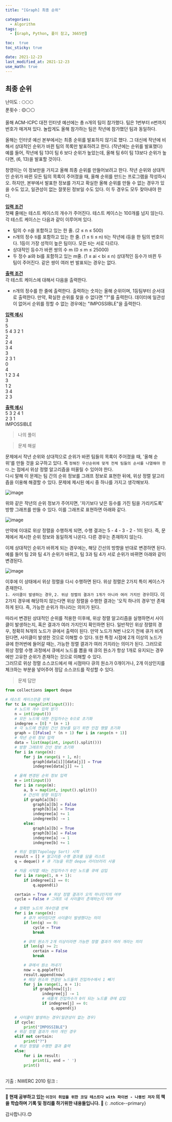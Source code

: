 ```yaml
---
title: "[Graph] 최종 순위"

categories:
  - Algorithm
tags:
  - [Graph, Python, 풀이 참고, 3665번]

toc:  true
toc_sticky: true

date: 2021-12-23
last_modified_at: 2021-12-23
use_math: true
---
```


## 최종 순위  

난이도 : 🌕🌕🌕  
푼횟수 : 🟡⚪⚪  

올해 ACM-ICPC 대전 인터넷 예선에는 총 n개의 팀이 참가했다. 팀은 1번부터 n번까지 번호가 매겨져 있다. 놀랍게도 올해 참가하는 팀은 작년에 참가했던 팀과 동일하다.  

올해는 인터넷 예선 본부에서는 최종 순위를 발표하지 않기로 했다. 그 대신에 작년에 비해서 상대적인 순위가 바뀐 팀의 목록만 발표하려고 한다. (작년에는 순위를 발표했다) 예를 들어, 작년에 팀 13이 팀 6 보다 순위가 높았는데, 올해 팀 6이 팀 13보다 순위가 높다면, (6, 13)을 발표할 것이다.  

창영이는 이 정보만을 가지고 올해 최종 순위를 만들어보려고 한다. 작년 순위와 상대적인 순위가 바뀐 모든 팀의 목록이 주어졌을 때, 올해 순위를 만드는 프로그램을 작성하시오. 하지만, 본부에서 발표한 정보를 가지고 확실한 올해 순위를 만들 수 없는 경우가 있을 수도 있고, 일관성이 없는 잘못된 정보일 수도 있다. 이 두 경우도 모두 찾아내야 한다.  

**<u>입력 조건</u>**  
첫째 줄에는 테스트 케이스의 개수가 주어진다. 테스트 케이스는 100개를 넘지 않는다. 각 테스트 케이스는 다음과 같이 이루어져 있다.  
- 팀의 수 n을 포함하고 있는 한 줄. (2 ≤ n ≤ 500)  
- n개의 정수 ti를 포함하고 있는 한 줄. (1 ≤ ti ≤ n) ti는 작년에 i등을 한 팀의 번호이다. 1등이 가장 성적이 높은 팀이다. 모든 ti는 서로 다르다.  
- 상대적인 등수가 바뀐 쌍의 수 m (0 ≤ m ≤ 25000)  
- 두 정수 ai와 bi를 포함하고 있는 m줄. (1 ≤ ai < bi ≤ n) 상대적인 등수가 바뀐 두 팀이 주어진다. 같은 쌍이 여러 번 발표되는 경우는 없다.  

**<u>출력 조건</u>**  
각 테스트 케이스에 대해서 다음을 출력한다.  
- n개의 정수를 한 줄에 출력한다. 출력하는 숫자는 올해 순위이며, 1등팀부터 순서대로 출력한다. 만약, 확실한 순위를 찾을 수 없다면 "?"를 출력한다. 데이터에 일관성이 없어서 순위를 정할 수 없는 경우에는 "IMPOSSIBLE"을 출력한다.  

**<u>입력 예시</u>**  
3  
5  
5 4 3 2 1  
2  
2 4  
3 4  
3  
2 3 1  
0  
4  
1 2 3 4  
3  
1 2  
3 4  
2 3  

**<u>출력 예시</u>**  
5 3 2 4 1  
2 3 1  
IMPOSSIBLE  

> 나의 풀이  

> 문제 해설  

문제에서 작년 순위와 상대적으로 순위가 바뀐 팀들의 목록이 주어졌을 때, '올해 순위'를 만들 것을 요구하고 있다. 즉 `정해진 우선순위에 맞게 전체 팀들의 순서를 나열해야 한다.`는 점에서 위상 정렬 알고리즘을 떠올릴 수 있어야 한다.  
다시 말해 이 문제는 팀 간의 순위 정보를 그래프 정보로 표현한 뒤에, 위상 정렬 알고리즘을 이용해 해결할 수 있다. 문제에 제시된 예시 중 하나를 가지고 생각해보자.  

![image](https://user-images.githubusercontent.com/37467408/147193927-ced2442a-44e1-4a45-aef5-be03b3f5026d.png)  

위와 같은 작년의 순위 정보가 주어지면, '자기보다 낮은 등수를 가진 팀을 가리키도록' 방향 그래프를 만들 수 있다. 이를 그래프로 표현하면 아래와 같다.  

![image](https://user-images.githubusercontent.com/37467408/147194072-11dfc500-8c95-4a9f-9b75-c99902c60d35.png)  

만약에 이대로 위상 정렬을 수행하게 되면, 수행 결과는 5 - 4 - 3 - 2 - 1이 된다. 즉, 문제에서 제시한 순위 정보와 동일하게 나온다. 다른 경우는 존재하지 않는다.  

이제 상대적인 순위가 바뀌게 되는 경우에는, 해당 간선의 방향을 반대로 변경하면 된다. 예를 들어 팀 2와 팀 4가 순위가 바뀌고, 팀 3과 팀 4가 서로 순위가 바뀌면 아래와 같이 변경된다.  

![image](https://user-images.githubusercontent.com/37467408/147194197-d5888203-8bc9-45f5-b073-3f6c86ea6082.png)  

이후에 이 상태에서 위상 정렬을 다시 수행하면 된다. 위상 정렬은 2가지 특이 케이스가 존재한다.  
`1. 사이클이 발생하는 경우`, `2. 위상 정렬의 결과가 1개가 아니라 여러 가지인 경우`이다. 이 2가지 경우에 해당하지 않는다면 위상 정렬을 수행한 결과는 '오직 하나의 경우'만 존재하게 된다. 즉, 가능한 순위가 하나라는 의미가 된다.  

따라서 변경된 상대적인 순위를 적용한 이후에, 위상 정렬 알고리즘을 실행하면서 사이클이 발생하는지, 혹은 결과가 여러 가지인지 확인하면 된다. 일반적인 위상 정렬의 경우, 정확히 N개의 노드가 큐에서 출력이 된다. 만약 노드가 N번 나오기 전에 큐가 비게 된다면, 사이클이 발생한 것으로 이해할 수 있다. 또한 특정 시점에 2개 이상의 노드가 큐에 한꺼번에 들어갈 때는, 가능한 정렬 결과가 여러 가지라는 의미가 된다. 그러므로 위상 정렬 수행 과정에서 큐에서 노드를 뽑을 때 큐의 원소가 항상 1개로 유지되는 경우에만 고유한 순위가 존재하는 것으로 이해할 수 있다.  
그러므로 위상 정렬 소스코드에서 매 시점마다 큐의 원소가 0개이거나, 2개 이상인지를 체크하는 부분을 넣어주어 정답 소스코드를 작성할 수 있다.  

> 문제 답안  

```python
from collections import deque

# 테스트 케이스만큼 반복
for tc in range(int(input())):
    # 노드의 개수 입력 받기
    n = int(input())
    # 모든 노드에 대한 진입차수는 0으로 초기화
    indegree = [0] * (n + 1)
    # 각 노드에 연결된 간선 정보를 담기 위한 인접 행렬 초기화
    graph = [[False] * (n + 1) for i in range(n + 1)]
    # 작년 순위 정보 입력
    data = list(map(int, input().split()))
    # 방향 그래프의 간선 정보 초기화
    for i in range(n):
        for j in range(i + 1, n):
            graph[data[i]][data[j]] = True
            indegree[data[j]] += 1

    # 올해 변경된 순위 정보 입력
    m = int(input())
    for i in range(m):
        a, b = map(int, input().split())
        # 간선의 방향 뒤집기
        if graph[a][b]:
            graph[a][b] = False
            graph[b][a] = True
            indegree[a] += 1
            indegree[b] -= 1
        else:
            graph[a][b] = True
            graph[b][a] = False
            indegree[a] -= 1
            indegree[b] += 1

    # 위상 정렬(Topology Sort) 시작
    result = [] # 알고리즘 수행 결과를 담을 리스트
    q = deque() # 큐 기능을 위한 deque 라이브러리 사용

    # 처음 시작할 때는 진입차수가 0인 노드를 큐에 삽입
    for i in range(1, n + 1):
        if indegree[i] == 0:
            q.append(i)

    certain = True # 위상 정렬 결과가 오직 하나인지의 여부
    cycle = False # 그래프 내 사이클이 존재하는지 여부

    # 정확한 노드의 개수만큼 반복
    for i in range(n):
        # 큐가 비어있다면 사이클이 발생했다는 의미
        if len(q) == 0:
            cycle = True
            break

        # 큐의 원소가 2개 이상이라면 가능한 정렬 결과가 여러 개라는 의미
        if len(q) >= 2:
            certain = False
            break

        # 큐에서 원소 꺼내기
        now = q.popleft()
        result.append(now)
        # 해당 원소와 연결된 노드들의 진입차수에서 1 빼기
        for j in range(1, n + 1):
            if graph[now][j]:
                indegree[j] -= 1
                # 새롭게 진입차수가 0이 되는 노드를 큐에 삽입
                if indegree[j] == 0:
                    q.append(j)

    # 사이클이 발생하는 경우(일관성이 없는 경우)
    if cycle:
        print("IMPOSSIBLE")
    # 위상 정렬 결과가 여러 개인 경우
    elif not certain:
        print("?")
    # 위상 정렬을 수행한 결과 출력
    else:
        for i in result:
            print(i, end = ' ')
        print()


```


<br>
기출 : NWERC 2010  
링크 : <https://www.acmicpc.net/problem/3665>

---
**🐢 현재 공부하고 있는 `이것이 취업을 위한 코딩 테스트다 with 파이썬 - 나동빈 저자` 의 책을 학습하며 기록 및 정리를 하기위한 내용들입니다. 🐢**
{: .notice--primary}

감사합니다.😊
